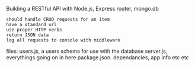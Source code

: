 Building a RESTful API with Node.js, Express router, mongo.db

	should handle CRUD requests for an item
	have a standard url
	use proper HTTP verbs
	return JSON data
	log all requests to console with middleware

files:
	users.js, a users schema for use with the database
	server.js, everythings going on in here
	package.json. dependancies, app info etc etc
	

